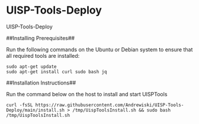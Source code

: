 # UISP-Tools-Deploy
 UISP-Tools-Deploy

##Installing Prerequisites##

Run the following commands on the Ubuntu or Debian system to ensure that all required tools are installed:
```
sudo apt-get update
sudo apt-get install curl sudo bash jq 

```


##Installation Instructions##

Run the command below on the host to install and start UISPTools 

```
curl -fsSL https://raw.githubusercontent.com/Andrewiski/UISP-Tools-Deploy/main/install.sh > /tmp/UispToolsInstall.sh && sudo bash /tmp/UispToolsInstall.sh
```